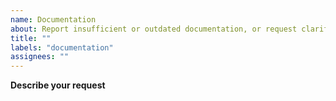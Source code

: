 ```yaml
---
name: Documentation
about: Report insufficient or outdated documentation, or request clarification
title: ""
labels: "documentation"
assignees: ""
---
```


**Describe your request**
